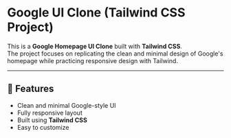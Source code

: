 # Google UI Clone (Tailwind CSS Project)

This is a **Google Homepage UI Clone** built with **Tailwind CSS**.  
The project focuses on replicating the clean and minimal design of Google's homepage while practicing responsive design with Tailwind.

---

## 🚀 Features
- Clean and minimal Google-style UI
- Fully responsive layout
- Built using **Tailwind CSS**
- Easy to customize
